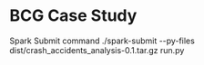 # BCG Case Study

Spark Submit command
./spark-submit --py-files dist/crash_accidents_analysis-0.1.tar.gz run.py
